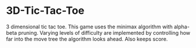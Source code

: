 # 3D-Tic-Tac-Toe
3 dimensional tic tac toe. This game uses the minimax algorithm with alpha-beta pruning. Varying levels of difficulty are
implemented by controlling how far into the move tree the algorithm looks ahead. Also keeps score.
